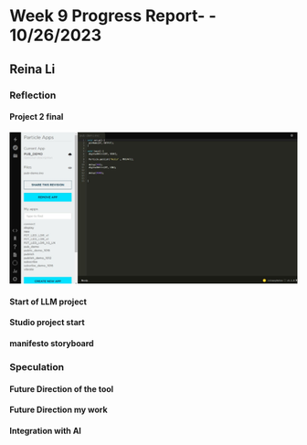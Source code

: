 # Week 9 Progress Report- - 10/26/2023

## Reina Li

### Reflection
#### Project 2 final
<img src="https://github.com/Berkeley-MDes/tdf-fa23-reinali/blob/main/weekly-reports/publish%20demo.JPG" alt="Alt Text" width="650"> 

#### Start of LLM project

#### Studio project start
#### manifesto storyboard

   
### Speculation
#### Future Direction of the tool

#### Future Direction my work

#### Integration with AI
